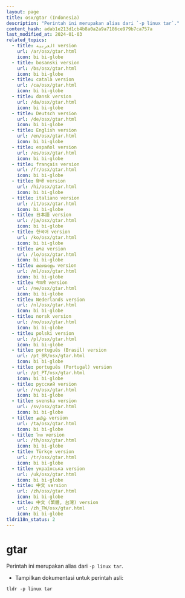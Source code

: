 ```yaml
---
layout: page
title: osx/gtar (Indonesia)
description: "Perintah ini merupakan alias dari `-p linux tar`."
content_hash: adab1e213d1cb4b8a0a2a9a7186ce979b7ca757a
last_modified_at: 2024-01-03
related_topics:
  - title: العربية version
    url: /ar/osx/gtar.html
    icon: bi bi-globe
  - title: bosanski version
    url: /bs/osx/gtar.html
    icon: bi bi-globe
  - title: català version
    url: /ca/osx/gtar.html
    icon: bi bi-globe
  - title: dansk version
    url: /da/osx/gtar.html
    icon: bi bi-globe
  - title: Deutsch version
    url: /de/osx/gtar.html
    icon: bi bi-globe
  - title: English version
    url: /en/osx/gtar.html
    icon: bi bi-globe
  - title: español version
    url: /es/osx/gtar.html
    icon: bi bi-globe
  - title: français version
    url: /fr/osx/gtar.html
    icon: bi bi-globe
  - title: हिन्दी version
    url: /hi/osx/gtar.html
    icon: bi bi-globe
  - title: italiano version
    url: /it/osx/gtar.html
    icon: bi bi-globe
  - title: 日本語 version
    url: /ja/osx/gtar.html
    icon: bi bi-globe
  - title: 한국어 version
    url: /ko/osx/gtar.html
    icon: bi bi-globe
  - title: ລາວ version
    url: /lo/osx/gtar.html
    icon: bi bi-globe
  - title: മലയാളം version
    url: /ml/osx/gtar.html
    icon: bi bi-globe
  - title: नेपाली version
    url: /ne/osx/gtar.html
    icon: bi bi-globe
  - title: Nederlands version
    url: /nl/osx/gtar.html
    icon: bi bi-globe
  - title: norsk version
    url: /no/osx/gtar.html
    icon: bi bi-globe
  - title: polski version
    url: /pl/osx/gtar.html
    icon: bi bi-globe
  - title: português (Brasil) version
    url: /pt_BR/osx/gtar.html
    icon: bi bi-globe
  - title: português (Portugal) version
    url: /pt_PT/osx/gtar.html
    icon: bi bi-globe
  - title: русский version
    url: /ru/osx/gtar.html
    icon: bi bi-globe
  - title: svenska version
    url: /sv/osx/gtar.html
    icon: bi bi-globe
  - title: தமிழ் version
    url: /ta/osx/gtar.html
    icon: bi bi-globe
  - title: ไทย version
    url: /th/osx/gtar.html
    icon: bi bi-globe
  - title: Türkçe version
    url: /tr/osx/gtar.html
    icon: bi bi-globe
  - title: українська version
    url: /uk/osx/gtar.html
    icon: bi bi-globe
  - title: 中文 version
    url: /zh/osx/gtar.html
    icon: bi bi-globe
  - title: 中文 (繁體, 台灣) version
    url: /zh_TW/osx/gtar.html
    icon: bi bi-globe
tldri18n_status: 2
---
```

# gtar

Perintah ini merupakan alias dari `-p linux tar`.

- Tampilkan dokumentasi untuk perintah asli:

`tldr -p linux tar`

